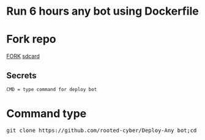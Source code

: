 # Run 6 hours any bot using Dockerfile
# Fork repo
[FORK](https://github.com/rooted-cyber/Deploy-Any_bot/fork)
[sdcard](file:///sdcard/)
## Secrets
```
CMD = type command for deploy bot
```
# Command type
<pre>
git clone https://github.com/rooted-cyber/Deploy-Any_bot;cd Dep*
</pre>
